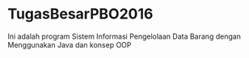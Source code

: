 # TugasBesarPBO2016

Ini adalah program Sistem Informasi Pengelolaan Data Barang dengan Menggunakan Java dan konsep OOP
